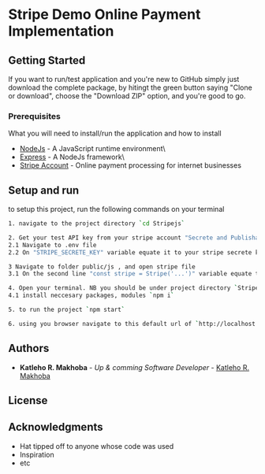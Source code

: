 # Stripe Demo Online Payment Implementation


## Getting Started

 If you want to run/test application and you're new to GitHub simply just download the complete package, by hitingt the green button saying "Clone or download", choose the "Download ZIP" option, and you're good to go.

### Prerequisites

What you will need to install/run the application and how to install 

* [NodeJs](https://nodejs.org/en/) - A JavaScript runtime environment\
* [Express](https://expressjs.com/) - A NodeJs framework\
* [Stripe Account](https://stripe.com/) - Online payment processing for internet businesses



## Setup and run
to setup this project, run the following commands on your terminal
```bash
1. navigate to the project directory `cd Stripejs`

2. Get your test API key from your stripe account "Secrete and Publishable keys"
2.1 Navigate to .env file
2.2 On "STRIPE_SECRETE_KEY" variable equate it to your stripe secrete key

3 Navigate to folder public/js , and open stripe file
3.1 On the second line "const stripe = Stripe('...')" variable equate the ('...') to your stripe publishable key

4. Open your terminal. NB you should be under project directory `Stripejs`
4.1 install neccesary packages, modules `npm i`

5. to run the project `npm start`

6. using you browser navigate to this default url of `http://localhost:3000/checkout` to start testing
```

## Authors

* **Katleho R. Makhoba** - *Up & comming Software Developer* - [Katleho R. Makhoba](http://katlehormakhoba.com)


## License


## Acknowledgments

* Hat tipped off to anyone whose code was used
* Inspiration
* etc